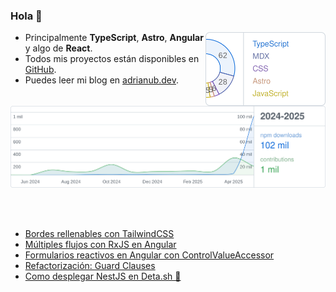 ### Hola 👋

<picture>
  <source media="(prefers-color-scheme: dark)" srcset="assets/languages-dark.svg">
  <img alt="Los lenguages más utilizados por Adrián UB" src="assets/languages-light.svg" width="192" align="right" />
</picture>

- Principalmente **TypeScript**, **Astro**, **Angular** y algo de **React**.
- Todos mis proyectos están disponibles en [GitHub](https://github.com/adrian-ub).
- Puedes leer mi blog en [adrianub.dev](https://adrianub.dev/).

<br />

<picture>
  <source media="(prefers-color-scheme: dark)" srcset="assets/stats-dark.svg">
  <img alt="Contribuciones de Adrián UB en GitHub y descargas de npm" src="assets/stats-light.svg" />
</picture>

<br /><br />

- [Bordes rellenables con TailwindCSS](https://adrianub.dev/posts/bordes-rellenables-con-tailwindcss/)
- [Múltiples flujos con RxJS en Angular](https://adrianub.dev/posts/combinando-multiples-flujos-http-con-rxjs-observables-en-angular/)
- [Formularios reactivos en Angular con ControlValueAccessor](https://adrianub.dev/posts/crear-controles-de-formulario-personalizados-usando-controlvalueaccessor-en-angular/)
- [Refactorización: Guard Clauses](https://adrianub.dev/posts/refactorizacion-guard-clauses/)
- [Como desplegar NestJS en Deta.sh 🚀](https://adrianub.dev/posts/desplegar-nestjs-en-detash/)
